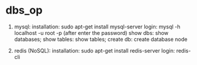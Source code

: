 # dbs_op

1. mysql:
installation: sudo apt-get install mysql-server
login: mysql -h localhost -u root -p (after enter the password)
show dbs: show databases;
show tables: show tables;
create db: create database node

2. redis (NoSQL):
installation: sudo apt-get install redis-server
login: redis-cli